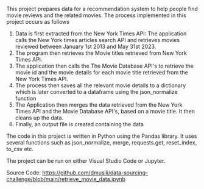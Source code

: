 This project prepares data for a recommendation system to help people find movie reviews and the related movies. The process implemented in this project occurs as follows
1) Data is first extracted from the New York Times API: The application calls the New York times articles search API and retrieves movies reviewed between January 1st 2013 and May 31st 2023.
2) The program then retrieves the Movie titles retrieved from New York Times API.
3) The application then calls the The Movie Database API's to retrieve the movie id and the movie details for each movie title retrieved from the New York Times API.
4) The process then saves all the relevant movie details to a dictionary which is later converted to a dataframe using the json_normalize function
5) The Application then merges the data retrieved from the New York Times API and the Movie Database API's, based on a movie title. It then cleans up the data.
6) Finally, an output file is created containing the data

The code in this project is written in Python using the Pandas library. It uses several functions such as json_normalize, merge, requests.get, reset_index, to_csv etc.

The project can be run on either Visual Studio Code or Jupyter.

Source Code: https://github.com/dmusili/data-sourcing-challenge/blob/main/retrieve_movie_data.ipynb
